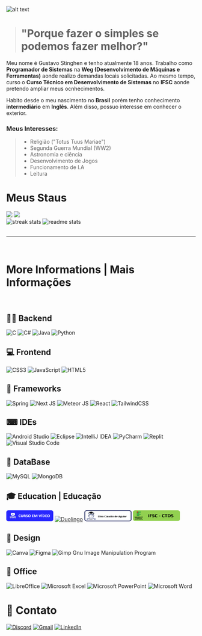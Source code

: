 ![alt text](https://blog.codeweek.eu/wp-content/uploads/2023/05/May-the-Code-be-with-you-image-Star-Wars-Day-Code-Week.jpg)

> # "Porque fazer o simples se podemos fazer melhor?"

Meu nome é Gustavo Stinghen e tenho atualmente 18 anos. Trabalho como **Programador de Sistemas** na **Weg (Desenvolvimento de Máquinas e Ferramentas)** aonde realizo demandas locais solicitadas. Ao mesmo tempo, curso o **Curso Técnico em Desenvolvimento de Sistemas** no **IFSC** aonde pretendo ampliar meus ocnhecimentos.

Habito desde o meu nascimento no **Brasil** porém tenho conhecimento **intermediário** em **Inglês**. Além disso, possuo interesse em conhecer o exterior.

### Meus Interesses:
> - Religião ("Totus Tuus Mariae")
> - Segunda Guerra Mundial (WW2)
> - Astronomia e ciência
> - Desenvolvimento de Jogos
> - Funcionamento de I.A
> - Leitura

# Meus Staus

<div align="left" > 
<img width=400 src="https://github-readme-stats.vercel.app/api?username=GustavoBrDev&show_icons=true&theme=vision-friendly-dark" />
<img width=400 src= "https://github-readme-stats.vercel.app/api?username=GustavoBrDev&show_icons=true&theme=vision-friendly-dark&locale=pt-br"/>
<br>
<img width="400"  src="https://github-readme-stats.vercel.app/api/top-langs/?username=GustavoBrDev&layout=pie" alt="streak stats" style="margin: 0" />
<img width="400"  src="https://github-readme-stats.vercel.app/api/top-langs/?username=GustavoBrDev&layout=pie&locale=pt-br" alt="readme stats" style="margin: 0" /> 
</div>

<br>
<hr>
<br>

# More Informations | Mais Informações
<br>

## 👨‍💻 Backend

![C](https://img.shields.io/badge/c-%2300599C.svg?style=for-the-badge&logo=c&logoColor=white)
![C#](https://img.shields.io/badge/c%23-%23239120.svg?style=for-the-badge&logo=csharp&logoColor=white)
![Java](https://img.shields.io/badge/java-%23ED8B00.svg?style=for-the-badge&logo=openjdk&logoColor=cc3300)
![Python](https://img.shields.io/badge/python-3670A0?style=for-the-badge&logo=python&logoColor=ffdd54)

## 💻 Frontend

![CSS3](https://img.shields.io/badge/css3-%231572B6.svg?style=for-the-badge&logo=css3&logoColor=white)
![JavaScript](https://img.shields.io/badge/javascript-%23323330.svg?style=for-the-badge&logo=javascript&logoColor=%23F7DF1E)
![HTML5](https://img.shields.io/badge/html5-%23E34F26.svg?style=for-the-badge&logo=html5&logoColor=white)

## 🔧 Frameworks

![Spring](https://img.shields.io/badge/spring-%236DB33F.svg?style=for-the-badge&logo=spring&logoColor=white)
![Next JS](https://img.shields.io/badge/Next-black?style=for-the-badge&logo=next.js&logoColor=white)
![Meteor JS](https://img.shields.io/badge/meteorjs-%23d74c4c.svg?style=for-the-badge&logo=meteor&logoColor=white)
![React](https://img.shields.io/badge/react-%2320232a.svg?style=for-the-badge&logo=react&logoColor=%2361DAFB)
![TailwindCSS](https://img.shields.io/badge/tailwindcss-%2338B2AC.svg?style=for-the-badge&logo=tailwind-css&logoColor=white)

## ⌨ IDEs

![Android Studio](https://img.shields.io/badge/android%20studio-346ac1?style=for-the-badge&logo=android%20studio&logoColor=white)
![Eclipse](https://img.shields.io/badge/Eclipse-FE7A16.svg?style=for-the-badge&logo=Eclipse&logoColor=white)
![IntelliJ IDEA](https://img.shields.io/badge/IntelliJIDEA-000000.svg?style=for-the-badge&logo=intellij-idea&logoColor=white)
![PyCharm](https://img.shields.io/badge/pycharm-143?style=for-the-badge&logo=pycharm&logoColor=black&color=black&labelColor=green)
![Replit](https://img.shields.io/badge/Replit-DD1200?style=for-the-badge&logo=Replit&logoColor=white)
![Visual Studio Code](https://img.shields.io/badge/Visual%20Studio%20Code-0078d7.svg?style=for-the-badge&logo=visual-studio-code&logoColor=white)

## 💾 DataBase

![MySQL](https://img.shields.io/badge/mysql-4479A1.svg?style=for-the-badge&logo=mysql&logoColor=white)
![MongoDB](https://img.shields.io/badge/MongoDB-%234ea94b.svg?style=for-the-badge&logo=mongodb&logoColor=white)

## 🎓 Education | Educação

<a href="https://www.cursoemvideo.com/"><img height=29 width=125 src="https://github.com/GustavoBrDev/GustavoBrDev/blob/main/cursoEmVideo.png" /></a>
<a href="https://pt.duolingo.com/profile/GustavoPlat_">![Duolingo](https://img.shields.io/badge/Duolingo-%234DC730.svg?style=for-the-badge&logo=Duolingo&logoColor=white)</a>
<a href="https://www.escolaelisa.com.br/"><img height=29 width=125 src="https://github.com/GustavoBrDev/GustavoBrDev/blob/main/elisa.png" /></a>
<a href="https://www.ifsc.edu.br/web/noticias/w/ifsc-e-o-melhor-instituto-federal-do-pais-pela-sexta-vez"><img height=29 width=125 src="https://github.com/GustavoBrDev/GustavoBrDev/blob/main/ifsc.png" /></a>

## 🎨 Design

![Canva](https://img.shields.io/badge/Canva-%2300C4CC.svg?style=for-the-badge&logo=Canva&logoColor=white)
![Figma](https://img.shields.io/badge/figma-%23F24E1E.svg?style=for-the-badge&logo=figma&logoColor=white)
![Gimp Gnu Image Manipulation Program](https://img.shields.io/badge/Gimp-657D8B?style=for-the-badge&logo=gimp&logoColor=FFFFFF)

## 📑 Office

![LibreOffice](https://img.shields.io/badge/LibreOffice-%2318A303?style=for-the-badge&logo=LibreOffice&logoColor=white)
![Microsoft Excel](https://img.shields.io/badge/Microsoft_Excel-217346?style=for-the-badge&logo=microsoft-excel&logoColor=white)
![Microsoft PowerPoint](https://img.shields.io/badge/Microsoft_PowerPoint-B7472A?style=for-the-badge&logo=microsoft-powerpoint&logoColor=white)
![Microsoft Word](https://img.shields.io/badge/Microsoft_Word-2B579A?style=for-the-badge&logo=microsoft-word&logoColor=white)

# 📩 Contato

<a href="">![Discord](https://img.shields.io/badge/Discord-%235865F2.svg?style=for-the-badge&logo=discord&logoColor=white)</a>
[![Gmail](https://img.shields.io/badge/Gmail-D14836?style=for-the-badge&logo=gmail&logoColor=white)](https://mail.google.com/mail/u/1/?fs=1&to=gustavobr.developer@gmail.com&tf=cm)
<a href="">![LinkedIn](https://img.shields.io/badge/linkedin-%230077B5.svg?style=for-the-badge&logo=linkedin&logoColor=white)</a>
